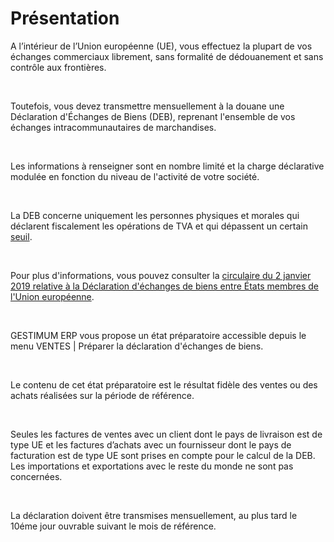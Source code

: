 # Présentation



A l’intérieur de l’Union européenne (UE), vous effectuez la plupart 
 de vos échanges commerciaux librement, sans formalité de dédouanement 
 et sans contrôle aux frontières. 


 


Toutefois, vous devez transmettre mensuellement à la douane une Déclaration 
 d'Échanges de Biens (DEB), reprenant l'ensemble de vos échanges intracommunautaires 
 de marchandises. 


 


Les informations à renseigner sont en nombre limité et la charge déclarative 
 modulée en fonction du niveau de l'activité de votre société.


 


La DEB concerne uniquement les personnes physiques et morales qui déclarent 
 fiscalement les opérations de TVA et qui dépassent un certain [seuil](../3/SeuilsDeclaration.md).


 


Pour plus d'informations, vous pouvez consulter la [circulaire 
 du 2 janvier 2019 relative à la Déclaration d'échanges de biens entre 
 États membres de l'Union européenne](http://www.douane.gouv.fr/informations/bulletins-officiels-des-douanes?da=18-069).


 


GESTIMUM ERP vous propose un état préparatoire 
 accessible depuis le menu VENTES | Préparer 
 la déclaration d'échanges de biens. 


 


Le contenu de cet état préparatoire est le résultat fidèle des ventes 
 ou des achats réalisées sur la période de référence.


 


Seules les factures de ventes avec un client dont le pays de livraison 
 est de type UE et les factures d’achats avec un fournisseur dont le pays 
 de facturation est de type UE sont prises en compte pour le calcul de 
 la DEB. Les importations et exportations avec le reste du monde ne sont 
 pas concernées.


 


La déclaration doivent être transmises mensuellement, au plus tard le 
 10éme jour ouvrable suivant 
 le mois de référence.


 

